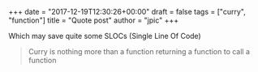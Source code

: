 +++
date = "2017-12-19T12:30:26+00:00"
draft = false
tags = ["curry", "function"]
title = "Quote post"
author = "jpic"
+++

Which may save quite some SLOCs (Single Line Of Code)

> Curry is nothing more than a function returning a function to call a function

